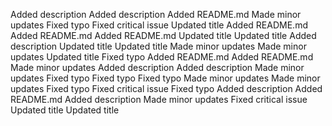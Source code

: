 Added description
Added description
Added README.md
Made minor updates
Fixed typo
Fixed critical issue
Updated title
Added README.md
Added README.md
Added README.md
Updated title
Updated title
Added description
Updated title
Updated title
Made minor updates
Made minor updates
Updated title
Fixed typo
Added README.md
Added README.md
Made minor updates
Added description
Added description
Made minor updates
Fixed typo
Fixed typo
Fixed typo
Made minor updates
Made minor updates
Fixed typo
Fixed critical issue
Fixed typo
Added description
Added README.md
Added description
Made minor updates
Fixed critical issue
Updated title
Updated title
